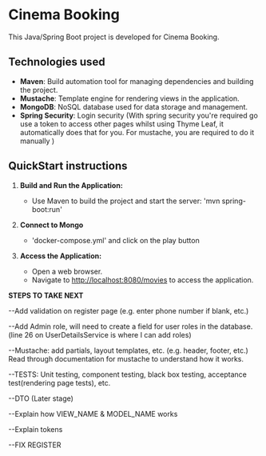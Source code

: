 # Cinema Booking

This Java/Spring Boot project is developed for Cinema Booking.

## Technologies used

- **Maven**: Build automation tool for managing dependencies and building the project.
- **Mustache**: Template engine for rendering views in the application.
- **MongoDB**: NoSQL database used for data storage and management.
- **Spring Security**: Login security (With spring security you're required go use a token to access other pages whilst using Thyme Leaf, it automatically does that for you. For mustache, you are required to do it manually )

## QuickStart instructions



1. **Build and Run the Application:**
    - Use Maven to build the project and start the server:
      'mvn spring-boot:run'

2. **Connect to Mongo**
   - 'docker-compose.yml' and click on the play button
     

3. **Access the Application:**
    - Open a web browser.
    - Navigate to [http://localhost:8080/movies](http://localhost:8080/movies) to access the application.

**STEPS TO TAKE NEXT**

--Add validation on register page (e.g. enter phone number if blank, etc.)

--Add Admin role, will need to create a field for user roles in the database. (line 26 on UserDetailsService is where I can add roles)

--Mustache: add partials, layout templates, etc. (e.g. header, footer, etc.) Read through documentation for mustache to understand how it works.

--TESTS: Unit testing, component testing, black box testing, acceptance test(rendering page tests), etc.

--DTO (Later stage)

--Explain how VIEW_NAME & MODEL_NAME works

--Explain tokens

--FIX REGISTER 
